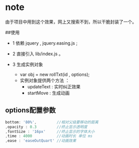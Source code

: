 # note
由于项目中用到这个效果，网上又搜索不到，所以干脆封装了一个。

##使用

+ 1 依赖 jquery , jquery.easing.js ;

+ 2 直接引入 lib/index.js 。

+ 3 生成实例对象

    + var obj = new rollTxt(id , options);
    + 实例对象提供两个方法 ： 
        + updateText : 实时纠正效果
        + startMove : 生成动画
## options配置参数

```js
bottom: '80%',         //相对父级要移动的距离
,opacity : 0.3         //终止显示透明度
,fontSize : '16px'     //终止显示的字体大小
,time : 4000           //动画时长 单位 ms
,ease : 'easeOutQuart' //动画效果
```

